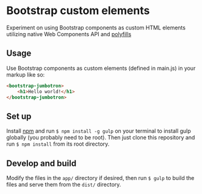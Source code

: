 # Bootstrap custom elements

Experiment on using Bootstrap components as custom HTML elements utilizing native Web Components API and [polyfills](https://github.com/WebComponents/webcomponentsjs)

## Usage

Use Bootstrap components as custom elements (defined in main.js) in your markup like so:

````html
<bootstrap-jumbotron>
	<h1>Hello world!</h1>
</bootstrap-jumbotron>
````

## Set up

Install [npm](https://nodejs.org/en/download/) and run `$ npm install -g gulp` on your terminal to install gulp globally (you probably need to be root). Then just clone this repository and run `$ npm install` from its root directory.

## Develop and build

Modify the files in the `app/` directory if desired, then run `$ gulp` to build the files and serve them from the `dist/` directory.
